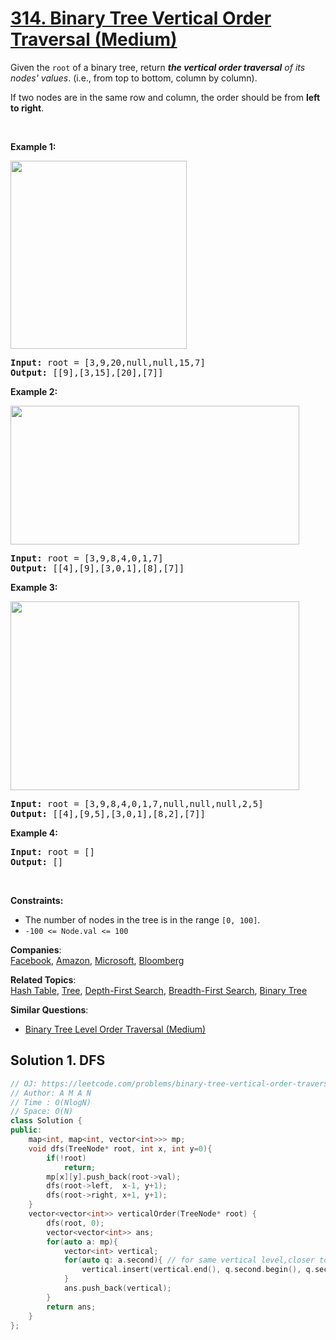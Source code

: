 # [314. Binary Tree Vertical Order Traversal (Medium)](https://leetcode.com/problems/binary-tree-vertical-order-traversal/)

<p>Given the <code>root</code> of a binary tree, return <em><strong>the vertical order traversal</strong> of its nodes' values</em>. (i.e., from top to bottom, column by column).</p>

<p>If two nodes are in the same row and column, the order should be from <strong>left to right</strong>.</p>

<p>&nbsp;</p>
<p><strong>Example 1:</strong></p>
<img alt="" src="https://assets.leetcode.com/uploads/2021/01/28/vtree1.jpg" style="width: 282px; height: 301px;">
<pre><strong>Input:</strong> root = [3,9,20,null,null,15,7]
<strong>Output:</strong> [[9],[3,15],[20],[7]]
</pre>

<p><strong>Example 2:</strong></p>
<img alt="" src="https://assets.leetcode.com/uploads/2021/01/28/vtree2-1.jpg" style="width: 462px; height: 222px;">
<pre><strong>Input:</strong> root = [3,9,8,4,0,1,7]
<strong>Output:</strong> [[4],[9],[3,0,1],[8],[7]]
</pre>

<p><strong>Example 3:</strong></p>
<img alt="" src="https://assets.leetcode.com/uploads/2021/01/28/vtree2.jpg" style="width: 462px; height: 302px;">
<pre><strong>Input:</strong> root = [3,9,8,4,0,1,7,null,null,null,2,5]
<strong>Output:</strong> [[4],[9,5],[3,0,1],[8,2],[7]]
</pre>

<p><strong>Example 4:</strong></p>

<pre><strong>Input:</strong> root = []
<strong>Output:</strong> []
</pre>

<p>&nbsp;</p>
<p><strong>Constraints:</strong></p>

<ul>
	<li>The number of nodes in the tree is in the range <code>[0, 100]</code>.</li>
	<li><code>-100 &lt;= Node.val &lt;= 100</code></li>
</ul>


**Companies**:  
[Facebook](https://leetcode.com/company/facebook), [Amazon](https://leetcode.com/company/amazon), [Microsoft](https://leetcode.com/company/microsoft), [Bloomberg](https://leetcode.com/company/bloomberg)

**Related Topics**:  
[Hash Table](https://leetcode.com/tag/hash-table/), [Tree](https://leetcode.com/tag/tree/), [Depth-First Search](https://leetcode.com/tag/depth-first-search/), [Breadth-First Search](https://leetcode.com/tag/breadth-first-search/), [Binary Tree](https://leetcode.com/tag/binary-tree/)

**Similar Questions**:
* [Binary Tree Level Order Traversal (Medium)](https://leetcode.com/problems/binary-tree-level-order-traversal/)

## Solution 1. DFS

```cpp
// OJ: https://leetcode.com/problems/binary-tree-vertical-order-traversal/
// Author: A M A N
// Time : O(NlogN)
// Space: O(N)
class Solution {
public:
    map<int, map<int, vector<int>>> mp;
    void dfs(TreeNode* root, int x, int y=0){
        if(!root)
            return;
        mp[x][y].push_back(root->val);
        dfs(root->left,  x-1, y+1);
        dfs(root->right, x+1, y+1);
    }
    vector<vector<int>> verticalOrder(TreeNode* root) {
        dfs(root, 0);
        vector<vector<int>> ans;
        for(auto a: mp){
            vector<int> vertical;
            for(auto q: a.second){ // for same vertical level,closer to root node should be present first. map will keep in inc order
                vertical.insert(vertical.end(), q.second.begin(), q.second.end());
            }
            ans.push_back(vertical);
        }
        return ans;
    }
};
```